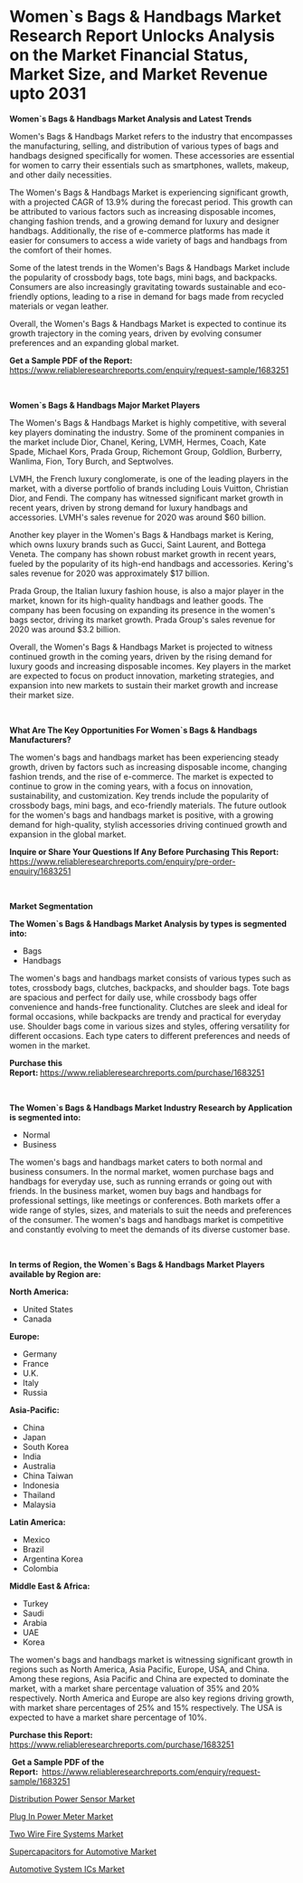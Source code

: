 <p><h1>Women`s Bags & Handbags Market Research Report Unlocks Analysis on the Market Financial Status, Market Size, and Market Revenue upto 2031</h1></p><p><strong>Women`s Bags & Handbags Market Analysis and Latest Trends</strong></p>
<p><p>Women's Bags & Handbags Market refers to the industry that encompasses the manufacturing, selling, and distribution of various types of bags and handbags designed specifically for women. These accessories are essential for women to carry their essentials such as smartphones, wallets, makeup, and other daily necessities.</p><p>The Women's Bags & Handbags Market is experiencing significant growth, with a projected CAGR of 13.9% during the forecast period. This growth can be attributed to various factors such as increasing disposable incomes, changing fashion trends, and a growing demand for luxury and designer handbags. Additionally, the rise of e-commerce platforms has made it easier for consumers to access a wide variety of bags and handbags from the comfort of their homes.</p><p>Some of the latest trends in the Women's Bags & Handbags Market include the popularity of crossbody bags, tote bags, mini bags, and backpacks. Consumers are also increasingly gravitating towards sustainable and eco-friendly options, leading to a rise in demand for bags made from recycled materials or vegan leather.</p><p>Overall, the Women's Bags & Handbags Market is expected to continue its growth trajectory in the coming years, driven by evolving consumer preferences and an expanding global market.</p></p>
<p><strong>Get a Sample PDF of the Report:&nbsp;</strong> <a href="https://www.reliableresearchreports.com/enquiry/request-sample/1683251">https://www.reliableresearchreports.com/enquiry/request-sample/1683251</a></p>
<p>&nbsp;</p>
<p><strong>Women`s Bags & Handbags Major Market Players</strong></p>
<p><p>The Women's Bags & Handbags Market is highly competitive, with several key players dominating the industry. Some of the prominent companies in the market include Dior, Chanel, Kering, LVMH, Hermes, Coach, Kate Spade, Michael Kors, Prada Group, Richemont Group, Goldlion, Burberry, Wanlima, Fion, Tory Burch, and Septwolves.</p><p>LVMH, the French luxury conglomerate, is one of the leading players in the market, with a diverse portfolio of brands including Louis Vuitton, Christian Dior, and Fendi. The company has witnessed significant market growth in recent years, driven by strong demand for luxury handbags and accessories. LVMH's sales revenue for 2020 was around $60 billion.</p><p>Another key player in the Women's Bags & Handbags market is Kering, which owns luxury brands such as Gucci, Saint Laurent, and Bottega Veneta. The company has shown robust market growth in recent years, fueled by the popularity of its high-end handbags and accessories. Kering's sales revenue for 2020 was approximately $17 billion.</p><p>Prada Group, the Italian luxury fashion house, is also a major player in the market, known for its high-quality handbags and leather goods. The company has been focusing on expanding its presence in the women's bags sector, driving its market growth. Prada Group's sales revenue for 2020 was around $3.2 billion.</p><p>Overall, the Women's Bags & Handbags Market is projected to witness continued growth in the coming years, driven by the rising demand for luxury goods and increasing disposable incomes. Key players in the market are expected to focus on product innovation, marketing strategies, and expansion into new markets to sustain their market growth and increase their market size.</p></p>
<p>&nbsp;</p>
<p><strong>What Are The Key Opportunities For Women`s Bags & Handbags Manufacturers?</strong></p>
<p><p>The women's bags and handbags market has been experiencing steady growth, driven by factors such as increasing disposable income, changing fashion trends, and the rise of e-commerce. The market is expected to continue to grow in the coming years, with a focus on innovation, sustainability, and customization. Key trends include the popularity of crossbody bags, mini bags, and eco-friendly materials. The future outlook for the women's bags and handbags market is positive, with a growing demand for high-quality, stylish accessories driving continued growth and expansion in the global market.</p></p>
<p><strong>Inquire or Share Your Questions If Any Before Purchasing This Report:</strong> <a href="https://www.reliableresearchreports.com/enquiry/pre-order-enquiry/1683251">https://www.reliableresearchreports.com/enquiry/pre-order-enquiry/1683251</a></p>
<p>&nbsp;</p>
<p><strong>Market Segmentation</strong></p>
<p><strong>The Women`s Bags & Handbags Market Analysis by types is segmented into:</strong></p>
<p><ul><li>Bags</li><li>Handbags</li></ul></p>
<p><p>The women's bags and handbags market consists of various types such as totes, crossbody bags, clutches, backpacks, and shoulder bags. Tote bags are spacious and perfect for daily use, while crossbody bags offer convenience and hands-free functionality. Clutches are sleek and ideal for formal occasions, while backpacks are trendy and practical for everyday use. Shoulder bags come in various sizes and styles, offering versatility for different occasions. Each type caters to different preferences and needs of women in the market.</p></p>
<p><strong>Purchase this Report:&nbsp;</strong><a href="https://www.reliableresearchreports.com/purchase/1683251">https://www.reliableresearchreports.com/purchase/1683251</a></p>
<p>&nbsp;</p>
<p><strong>The Women`s Bags & Handbags Market Industry Research by Application is segmented into:</strong></p>
<p><ul><li>Normal</li><li>Business</li></ul></p>
<p><p>The women's bags and handbags market caters to both normal and business consumers. In the normal market, women purchase bags and handbags for everyday use, such as running errands or going out with friends. In the business market, women buy bags and handbags for professional settings, like meetings or conferences. Both markets offer a wide range of styles, sizes, and materials to suit the needs and preferences of the consumer. The women's bags and handbags market is competitive and constantly evolving to meet the demands of its diverse customer base.</p></p>
<p>&nbsp;</p>
<p><strong>In terms of Region, the Women`s Bags & Handbags Market Players available by Region are:</strong></p>
<p>
    <p> <strong> North America: </strong>
        <ul>
            <li>United States</li>
            <li>Canada</li>
        </ul>
        </p> 
    <p> <strong> Europe: </strong>
        <ul>
            <li>Germany</li>
            <li>France</li>
            <li>U.K.</li>
            <li>Italy</li>
            <li>Russia</li>
        </ul>
        </p> 
    <p> <strong> Asia-Pacific: </strong>
        <ul>
            <li>China</li>
            <li>Japan</li>
            <li>South Korea</li>
            <li>India</li>
            <li>Australia</li>
            <li>China Taiwan</li>
            <li>Indonesia</li>
            <li>Thailand</li>
            <li>Malaysia</li>
        </ul>
        </p> 
    <p> <strong> Latin America: </strong>
        <ul>
            <li>Mexico</li>
            <li>Brazil</li>
            <li>Argentina Korea</li>
            <li>Colombia</li>
        </ul>
        </p> 
    <p> <strong> Middle East & Africa: </strong>
        <ul>
            <li>Turkey</li>
            <li>Saudi</li>
            <li>Arabia</li>
            <li>UAE</li>
            <li>Korea</li>
        </ul>
    </p>
    </p>
<p><p>The women's bags and handbags market is witnessing significant growth in regions such as North America, Asia Pacific, Europe, USA, and China. Among these regions, Asia Pacific and China are expected to dominate the market, with a market share percentage valuation of 35% and 20% respectively. North America and Europe are also key regions driving growth, with market share percentages of 25% and 15% respectively. The USA is expected to have a market share percentage of 10%.</p></p>
<p><strong>Purchase this Report: </strong><a href="https://www.reliableresearchreports.com/purchase/1683251">https://www.reliableresearchreports.com/purchase/1683251</a></p>
<p>&nbsp;<strong>Get a Sample PDF of the Report:&nbsp;&nbsp;</strong><a href="https://www.reliableresearchreports.com/enquiry/request-sample/1683251">https://www.reliableresearchreports.com/enquiry/request-sample/1683251</a></p>
<p><strong></strong></p>
<p><p><a href="https://medium.com/@terrellconn/distribution-power-sensor-market-trends-and-market-analysis-forecasted-for-period-2024-2031-50895014d92e">Distribution Power Sensor Market</a></p><p><a href="https://medium.com/@terrellconn/plug-in-power-meter-market-insights-into-market-cagr-market-trends-and-growth-strategies-8901b10ca220">Plug In Power Meter Market</a></p><p><a href="https://medium.com/@terrellconn/two-wire-fire-systems-market-trends-and-market-analysis-forecasted-for-period-2024-2031-f5409b059f06">Two Wire Fire Systems Market</a></p><p><a href="https://medium.com/@dessiefadel/analyzing-supercapacitors-for-automotive-market-global-industry-perspective-and-forecast-2024-to-9aeac9c220f0">Supercapacitors for Automotive Market</a></p><p><a href="https://medium.com/@dessiefadel/automotive-system-ics-market-share-evolution-and-market-growth-trends-2024-2031-47d1805c2958">Automotive System ICs Market</a></p></p>